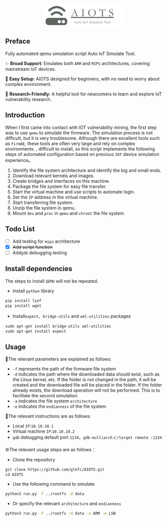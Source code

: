 <div align="center">
<img src="pic/image-20240913225517878.png" alt="image-20240913225517878" style="width:50%;" />
</div>

## Preface

Fully automated qemu simulation script Auto IoT Simulate Tool.

✨ **Broad Support**: Emulates both `ARM` and `MIPS` architectures, covering mainstream IoT devices.

👋 **Easy Setup**: AIOTS designed for beginners, with no need to worry about complex environment.

🎉 **Research-Friendly**: A helpful tool for newcomers to learn and explore IoT vulnerability research.

## Introduction

When I first came into contact with IOT vulnerability mining, the first step was to use `qemu` to simulate the firmware. The simulation process is not difficult, but it is very troublesome. Although there are excellent tools such as `FirmAE`, these tools are often very large and rely on complex environments. , difficult to install, so this script implements the following steps of automated configuration based on previous `IOT` device simulation experience。

1. Identify the file system architecture and identify the big and small ends.
2. Download relevant kernels and images.
3. Create bridges and interfaces on this machine.
4. Package the file system for easy file transfer.
5. Start the virtual machine and use scripts to automate login.
6. Set the `IP` address in the virtual machine.
7. Start transferring file system.
8. Unzip the file system in qemu.
9. Mount `dev` and `proc` in `qemu` and `chroot` the file system.

## Todo List

- [ ] Add testing for `mips` architecture
- [x] ~~Add script function~~
- [ ] Add`gdb` debugging testing

## Install dependencies

The steps to install `QEMU` will not be repeated.

- Install `python` library

```bash
pip install lief
pip install wget
```

- Install`expect`、`bridge-utils` and `uml-utilities` packages

```
sudo apt-get install bridge-utils uml-utilities
sudo apt-get install expect
```

## Usage

📖The relevant parameters are explained as follows:

- `-f` represents the path of the firmware file system
- `-d` indicates the path where the downloaded data should exist, such as the Linux kernel, etc. If the folder is not changed in the path, it will be created and the downloaded file will be placed in the folder. If the folder already exists, the download operation will not be performed. This is to facilitate the second simulation.
- `-a` indicates the file system `architecture`
- `-e` indicates the `endianness` of the file system

👋The relevant instructions are as follows:

- Local `IP`:`10.10.10.1`
- Virtual machine `IP`:`10.10.10.2`
- `gdb` debugging default port `1234`，`gdb-multiarch` 👉`target remote :1234`

⚙️The relevant usage steps are as follows：

- Clone the repository

```
git clone https://github.com/glkfc/AIOTS.git
cd AIOTS
```

- Use the following command to simulate

```bash
python3 run.py -f ../rootfs -d data
```

- Or specify the relevant `architecture` and `endianness`


```sh
python3 run.py -f ../rootfs -d data -a ARM -e LSB
```

